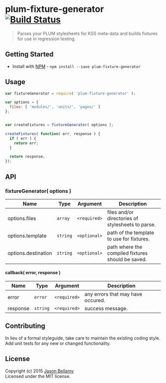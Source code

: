 # plum-fixture-generator [![Build Status](https://travis-ci.org/plum-css/plum-fixture-generator.png?branch=master)](https://travis-ci.org/plum-css/plum-fixture-generator)

> Parses your PLUM stylesheets for KSS meta-data and builds fixtures for use in regression testing.


## Getting Started

- Install with [NPM](https://www.npmjs.org/) - `npm install --save plum-fixture-generator`


## Usage

```javascript
var fixtureGenerator = require( 'plum-fixture-generator' );

var options = {
  files: [ 'modules/', 'units/', 'pages/' ]
};


var createFixtures = fixtureGenerator( options );

createFixtures( function( err, response ) {
  if ( err ) {
    return err;
  }

  return response;
});
```


## API

### fixtureGenerator( options )

Name                | Type     | Argument     | Description
--------------------|----------|--------------|------------
options.files       | `array`  | `<required>` | files and/or directories of stylesheets to parse.
options.template    | `string` | `<optional>` | path of the template to use for fixtures.
options.destination | `string` | `<optional>` | path where the compiled fixtures should be saved.

#### callback( error, response )

Name     | Type       | Argument     | Description
---------|------------|--------------|------------
error    | `error`    | `<required>` | any errors that may have occured.
response | `string`   | `<required>` | success message.


## Contributing
In lieu of a formal styleguide, take care to maintain the existing coding style. Add unit tests for any new or changed functionality.


## License
Copyright (c) 2015 [Jason Bellamy ](http://jasonbellamy.com)  
Licensed under the MIT license.
